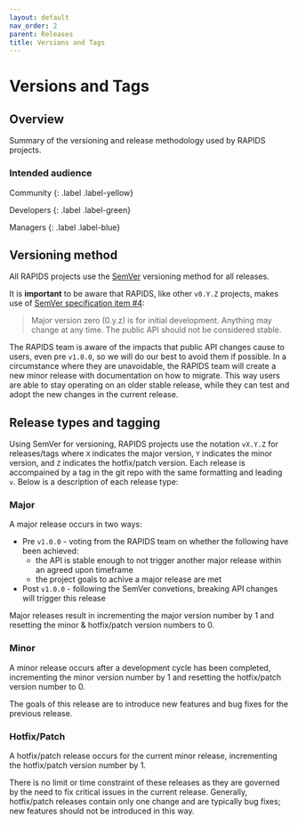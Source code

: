 ```yaml
---
layout: default
nav_order: 2
parent: Releases
title: Versions and Tags
---
```


# Versions and Tags

## Overview

Summary of the versioning and release methodology used by RAPIDS projects.

### Intended audience

Community
{: .label .label-yellow}

Developers
{: .label .label-green}

Managers
{: .label .label-blue}

## Versioning method

All RAPIDS projects use the [SemVer](https://semver.org/) versioning method for all releases. 

It is **important** to be aware that RAPIDS, like other `v0.Y.Z` projects, makes use of [SemVer specification item #4](https://semver.org/#spec-item-4):

> Major version zero (0.y.z) is for initial development. Anything may change at any time. The public API should not be considered stable.

The RAPIDS team is aware of the impacts that public API changes cause to users, even pre `v1.0.0`, so we will do our best to avoid them if possible. In a circumstance where they are unavoidable, the RAPIDS team will create a new minor release with documentation on how to migrate. This way users are able to stay operating on an older stable release, while they can test and adopt the new changes in the current release.

## Release types and tagging

Using SemVer for versioning, RAPIDS projects use the notation `vX.Y.Z` for releases/tags where `X` indicates the major version, `Y` indicates the minor version, and `Z` indicates the hotfix/patch version. Each release is accompained by a tag in the git repo with the same formatting and leading `v`. Below is a description of each release type:

### Major

A major release occurs in two ways:
- Pre `v1.0.0` - voting from the RAPIDS team on whether the following have been achieved:
  - the API is stable enough to not trigger another major release within an agreed upon timeframe
  - the project goals to achive a major release are met
- Post `v1.0.0` - following the SemVer convetions, breaking API changes will trigger this release

Major releases result in incrementing the major version number by 1 and resetting the minor & hotfix/patch version numbers to 0.

### Minor

A minor release occurs after a development cycle has been completed, incrementing the minor version number by 1 and resetting the hotfix/patch version number to 0. 

The goals of this release are to introduce new features and bug fixes for the previous release. 

### Hotfix/Patch

A hotfix/patch release occurs for the current minor release, incrementing the hotfix/patch version number by 1. 

There is no limit or time constraint of these releases as they are governed by the need to fix critical issues in the current release. Generally, hotfix/patch releases contain only one change and are typically bug fixes; new features should not be introduced in this way.
